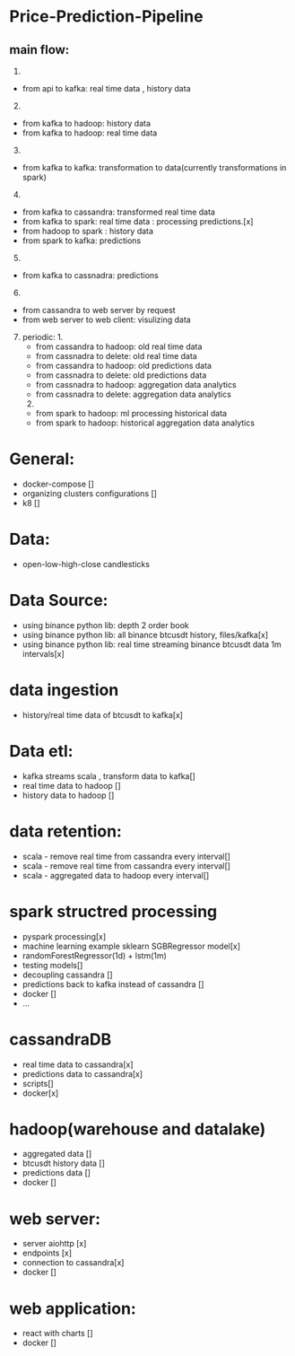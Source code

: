 # Price-Prediction-Pipeline


## main flow:
1. 
- from api to kafka: real time data , history data
2. 
- from kafka to hadoop: history data 
- from kafka to hadoop: real time data 
3. 
- from kafka to kafka: transformation to data(currently transformations in spark)
4. 
- from kafka to cassandra: transformed real time data 
- from kafka to spark: real time data : processing predictions.[x]
- from hadoop to spark : history data
- from spark to kafka: predictions
5. 
- from kafka to cassnadra: predictions 
6. 
- from cassandra to web server by request 
- from web server to web client: visulizing data
7. periodic:
    1. 
    - from cassandra to hadoop: old real time data 
    - from cassnadra to delete: old real time data
    - from cassandra to hadoop: old predictions data
    - from cassnadra to delete: old predictions data
    - from cassnadra to hadoop: aggregation data analytics
    - from cassnadra to delete: aggregation data analytics
    2. 
    - from spark to hadoop: ml processing historical data
    - from spark to hadoop: historical aggregation data analytics


# General:
- docker-compose []
- organizing clusters configurations []
- k8 []

# Data:
- open-low-high-close candlesticks


# Data Source:
- using binance python lib: depth 2 order book
- using binance python lib: all binance btcusdt history, files/kafka[x]
- using binance python lib: real time streaming binance btcusdt data 1m intervals[x]

# data ingestion
- history/real time data of btcusdt to kafka[x]

# Data etl:
- kafka streams scala , transform data to kafka[] 
- real time data to hadoop []
- history data to hadoop []

# data retention:
- scala - remove real time from cassandra every interval[]
- scala - remove real time from cassandra every interval[]
- scala - aggregated data to hadoop every interval[]

# spark structred processing
- pyspark processing[x]
- machine learning example sklearn  SGBRegressor model[x]
- randomForestRegressor(1d) + lstm(1m)
- testing models[]
- decoupling cassandra []
- predictions back to kafka instead of cassandra []
- docker []
- ...


# cassandraDB
- real time data to cassandra[x]
- predictions data to cassandra[x]
- scripts[]
- docker[x]

# hadoop(warehouse and datalake)
- aggregated data []
- btcusdt history data []
- predictions data []
- docker []


# web server:
- server aiohttp [x]
- endpoints [x]
- connection to cassandra[x]
- docker []

# web application:
- react with charts []
- docker []


